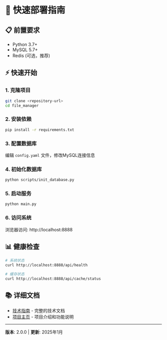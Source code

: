 # 🚀 快速部署指南

## 📋 前置要求

- Python 3.7+
- MySQL 5.7+
- Redis (可选，推荐)

## ⚡ 快速开始

### 1. 克隆项目
```bash
git clone <repository-url>
cd file_manager
```

### 2. 安装依赖
```bash
pip install -r requirements.txt
```

### 3. 配置数据库
编辑 `config.yaml` 文件，修改MySQL连接信息

### 4. 初始化数据库
```bash
python scripts/init_database.py
```

### 5. 启动服务
```bash
python main.py
```

### 6. 访问系统
浏览器访问: http://localhost:8888

## 📊 健康检查

```bash
# 系统状态
curl http://localhost:8888/api/health

# 缓存状态  
curl http://localhost:8888/api/cache/status
```

## 📚 详细文档

- [技术指南](TECHNICAL_GUIDE.md) - 完整的技术文档
- [项目主页](../README.md) - 项目介绍和功能说明

---

**版本**: 2.0.0 | **更新**: 2025年1月
